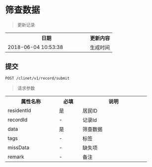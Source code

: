 # 筛查数据

> 更新记录

<table>
    <tr>
        <th style="width:250px;">日期</th>
        <th>更新内容</th>
    </tr>
    <tr>
        <td>2018-06-04 10:53:38</td>
        <td>生成时间</td>
    </tr>
</table>


## 提交

```
POST /clinet/v1/record/submit
```
> 请求参数

<table>
    <tr>
        <th style="width:150px;">属性名称</th>
        <th style="width:60px;">必填</th>
        <th style="width:200px;">说明</th>
    </tr>
     <tr>
          <td>residentId</td>
          <td>是</td>
          <td>居民ID</td>
      </tr>
     <tr>
          <td>recordId</td>
          <td>-</td>
          <td>记录Id</td>
      </tr>
      <tr>
          <td>data</td>
          <td>是</td>
          <td>筛查数据</td>
      </tr>
      <tr>
          <td>tags</td>
          <td>-</td>
          <td>标签</td>
      </tr>
      <tr>
          <td>missData</td>
          <td>-</td>
          <td>缺失项</td>
      </tr>
      <tr>
          <td>remark</td>
          <td>-</td>
          <td>备注</td>
      </tr>
</table>  

 